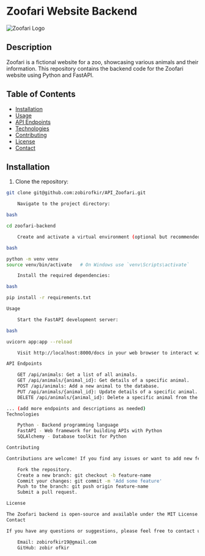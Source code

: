 # Zoofari Website Backend

![Zoofari Logo](https://i0.wp.com/tlcms.org/wp-content/uploads/2019/07/Zoofari-2019.jpg?fit=1536%2C960&ssl=1)

## Description

Zoofari is a fictional website for a zoo, showcasing various animals and their information. This repository contains the backend code for the Zoofari website using Python and FastAPI.

## Table of Contents

- [Installation](#installation)
- [Usage](#usage)
- [API Endpoints](#api-endpoints)
- [Technologies](#technologies)
- [Contributing](#contributing)
- [License](#license)
- [Contact](#contact)

## Installation

1. Clone the repository:

```bash
git clone git@github.com:zobirofkir/API_Zoofari.git

    Navigate to the project directory:

bash

cd zoofari-backend

    Create and activate a virtual environment (optional but recommended):

bash

python -m venv venv
source venv/bin/activate   # On Windows use `venv\Scripts\activate`

    Install the required dependencies:

bash

pip install -r requirements.txt

Usage

    Start the FastAPI development server:

bash

uvicorn app:app --reload

    Visit http://localhost:8000/docs in your web browser to interact with the API using Swagger UI.

API Endpoints

    GET /api/animals: Get a list of all animals.
    GET /api/animals/{animal_id}: Get details of a specific animal.
    POST /api/animals: Add a new animal to the database.
    PUT /api/animals/{animal_id}: Update details of a specific animal.
    DELETE /api/animals/{animal_id}: Delete a specific animal from the database.

... (add more endpoints and descriptions as needed)
Technologies

    Python - Backend programming language
    FastAPI - Web framework for building APIs with Python
    SQLAlchemy - Database toolkit for Python

Contributing

Contributions are welcome! If you find any issues or want to add new features, feel free to open an issue or submit a pull request.

    Fork the repository.
    Create a new branch: git checkout -b feature-name
    Commit your changes: git commit -m 'Add some feature'
    Push to the branch: git push origin feature-name
    Submit a pull request.

License

The Zoofari backend is open-source and available under the MIT License.
Contact

If you have any questions or suggestions, please feel free to contact us:

    Email: zobirofkir19@gmail.com
    GitHub: zobir ofkir


